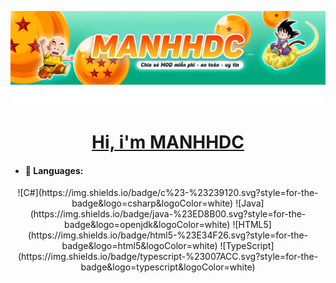 ![alt text](https://github.com/nguyenbamanh1/nguyenbamanh1/blob/main/banner.png)
<a href = "https://manhhdc.id.vn">
    <h1 align="center">Hi, i'm MANHHDC</h1>
</a>
  - #### 💬 Languages:
<div align="center"> 
![C#](https://img.shields.io/badge/c%23-%23239120.svg?style=for-the-badge&logo=csharp&logoColor=white) 
![Java](https://img.shields.io/badge/java-%23ED8B00.svg?style=for-the-badge&logo=openjdk&logoColor=white) 
![HTML5](https://img.shields.io/badge/html5-%23E34F26.svg?style=for-the-badge&logo=html5&logoColor=white) 
![TypeScript](https://img.shields.io/badge/typescript-%23007ACC.svg?style=for-the-badge&logo=typescript&logoColor=white) 
</div>
